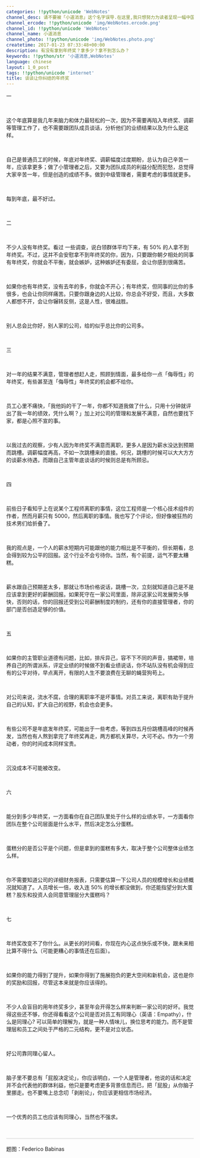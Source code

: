 ```yaml
---
categories: !!python/unicode 'WebNotes'
channel_desc: 请不要被「小道消息」这个名字误导.在这里,我只想努力为读者呈现一幅中国互联网的清明上河图.
channel_ercode: !!python/unicode 'img/WebNotes.ercode.png'
channel_id: !!python/unicode 'WebNotes'
channel_name: 小道消息
channel_photo: !!python/unicode 'img/WebNotes.photo.png'
createtime: 2017-01-23 07:33:48+00:00
description: 有没有拿到年终奖？拿多少？拿不到怎么办？
keywords: !!python/str '小道消息,WebNotes'
language: chinese
layout: 1_0_post
tags: !!python/unicode 'internet'
title: 谈谈让你纠结的年终奖
---
```

<div class="rich_media_content" id="js_content">
<p>
         一
        </p>
<p>
<br/>
</p>
<p>
         这个年底算是我几年来脑力和体力最轻松的一次，因为不需要再陷入年终奖、调薪等管理工作了，也不需要跟团队成员谈话，分析他们的业绩结果以及为什么是这样。
        </p>
<p>
<inherit>
<br/>
</inherit>
</p>
<p>
         自己是普通员工的时候，年底对年终奖、调薪幅度过度期盼，总认为自己辛苦一年，应该拿更多；做了小管理者之后，又要为团队成员的利益分配而犯愁，总觉得大家辛苦一年，但是创造的成绩不多。做到中级管理者，需要考虑的事情就更多。
        </p>
<p>
<inherit>
<br/>
</inherit>
</p>
<p>
         每到年底，最不好过。
        </p>
<p>
<br/>
</p>
<p>
         二
        </p>
<p>
<br/>
</p>
<p>
         不少人没有年终奖。看过 一些调查，说白领群体平均下来，有 50% 的人拿不到年终奖。不过，这并不会安慰拿不到年终奖的你，因为，只要跟你朝夕相处的同事有年终奖，你就会不平衡，就会嫉妒，这种嫉妒还有委屈，会让你感到很痛苦。
        </p>
<p>
<inherit>
<br/>
</inherit>
</p>
<p>
         如果你也有年终奖，没有去年的多，你就会不开心；有年终奖，但同事的比你的多很多，也会让你同样痛苦。只要你跟身边的人比较，你总会不好受，而且，大多数人都想不开，会让你辗转反侧，这是人性，很难战胜。
        </p>
<p>
<br/>
</p>
<p>
         别人总会比你好，别人家的公司，给的似乎总比你的公司多。
        </p>
<p>
<br/>
</p>
<p>
         三
        </p>
<p>
<br/>
</p>
<p>
         对一年的结果不满意，管理者想赶人走，照顾到情面，最多给你一点「侮辱性」的年终奖，有些甚至连「侮辱性」年终奖的机会都不给你。
        </p>
<p>
<br/>
</p>
<p>
         员工心里不痛快，「我他妈的干了一年，你都不知道我做了什么，只用十分钟就评出了我一年的绩效，凭什么啊？」加上对公司的管理和发展不满意，自然也要找下家，都是心照不宣的事。
        </p>
<p>
<br/>
</p>
<p>
         以我过去的观察，少有人因为年终奖不满意而离职，更多人是因为薪水没达到预期而跳槽。调薪幅度再高，不如一次跳槽来的直接。何况，跳槽的时候可以大大方方的谈薪水待遇，而跟自己主管年底谈话的时候则总是有所顾忌。
        </p>
<p>
<br/>
</p>
<p>
         四
        </p>
<p>
<br/>
</p>
<p>
         前些日子看知乎上在说某个工程师离职的事情，这位工程师是一个核心技术组件的作者，然而月薪只有 5000，然后离职的事情。我也写了个评论，但好像被狂热的技术男们给折叠了。
        </p>
<p>
<br/>
</p>
<p>
         我的观点是，一个人的薪水短期内可能跟他的能力相比是不平衡的，但长期看，总会得到较为公平的回报。这个行业不会亏待你。当然，有个前提，运气不要太糟糕。
        </p>
<p>
<br/>
</p>
<p>
         薪水跟自己预期差太多，那就让市场价格说话，跳槽一次，立刻就知道自己是不是应该拿到更好的薪酬回报。如果死守在一家公司里面，除非这家公司发展势头够快，否则的话，你的回报还受到公司薪酬制度的制约，还有你的直接管理者，你的部门是否创造足够的价值。
        </p>
<p>
<br/>
</p>
<p>
         五
        </p>
<p>
<br/>
</p>
<p>
         如果你的主管职业道德有问题，比如，排斥异己，容不下不同的声音，搞裙带，培养自己的所谓派系，评定业绩的时候做不到看业绩说话，你不站队没有机会得到应有的公平对待，早点离开，有限的人生不要浪费在无聊的蝇营狗苟上。
        </p>
<p>
<br/>
</p>
<p>
         对公司来说，流水不腐，合理的离职率不是坏事情。对员工来说，离职有助于提升自己的认知，扩大自己的视野，机会也会更多。
        </p>
<p>
<br/>
</p>
<p>
         有些公司不是年底发年终奖，可能出于一些考虑，等到四五月份跳槽高峰的时候再发，当然也有人熬到拿完了年终奖再走，两方都机关算尽，大可不必。作为一个劳动者，你的时间成本同样宝贵。
        </p>
<p>
<inherit>
<br/>
</inherit>
</p>
<p>
         沉没成本不可能被改变。
        </p>
<p>
<br/>
</p>
<p>
         六
        </p>
<p>
<br/>
</p>
<p>
         能分到多少年终奖，一方面看你在自己团队里处于什么样的业绩水平，一方面看你团队在整个公司层面是什么水平，然后决定怎么分蛋糕。
        </p>
<p>
<br/>
</p>
<p>
         蛋糕分的是否公平是个问题，但是拿到的蛋糕有多大，取决于整个公司整体业绩怎么样。
        </p>
<p>
<br/>
</p>
<p>
         你不需要知道公司的详细财务报表，只需要估算一下公司人员的规模增长和业绩概况就知道了。人员增长一倍，收入连 50% 的增长都没做到，你还能指望分到大蛋糕？股东和投资人会同意管理层分大蛋糕吗？
        </p>
<p>
<br/>
</p>
<p>
         七
        </p>
<p>
<br/>
</p>
<p>
         年终奖改变不了你什么。从更长的时间看，你现在内心这点快乐或不快，跟未来相比算不得什么（可能更糟心的事情还在后面）。
        </p>
<p>
<br/>
</p>
<p>
         如果你的能力得到了提升，如果你得到了施展抱负的更大空间和新机会，这也是你的奖励和回报，尽管这本来就是你应该得的。
        </p>
<p>
<br/>
</p>
<p>
         不少人会盲目的用年终奖多少，甚至年会开得怎么样来判断一家公司的好坏。我觉得这些还不够，你还得看看这个公司是否对员工有同理心（英语：Empathy），什么是同理心? 可以简单的理解为，就是一种人情味儿，换位思考的能力。而不是管理层和员工之间处于严格的二元结构，更不是对立状态。
        </p>
<p>
<br/>
</p>
<p>
         好公司靠同理心留人。
        </p>
<p>
<br/>
</p>
<p>
         脑子里不要总有「屁股决定论」，你应该明白，一个人是管理者，他说的话和决定并不会代表他的群体利益，他只是要考虑更多背景信息而已，把「屁股」从你脑子里挪走。也不要嘴上总念叨「剥削论」，你应该更相信市场经济。
        </p>
<p>
<br/>
</p>
<p>
         一个优秀的员工也应该有同理心，当然也不强求。
        </p>
<p>
<br/>
</p>
<hr style="margin-top: 1em; margin-bottom: 1em; white-space: normal; font-family: Lato, Helvetica, Arial, freesans, clean, sans-serif; border-right-width: 0px; border-bottom-width: 0px; border-left-width: 0px; border-top-style: solid; border-top-color: rgb(234, 234, 234); height: 1px; color: rgb(51, 51, 51); font-size: 16px; max-width: 100% !important; box-sizing: border-box !important; word-wrap: break-word !important;"/>
<p>
         题图：Federico Babinas
        </p>
<p>
<br/>
</p>
</div>